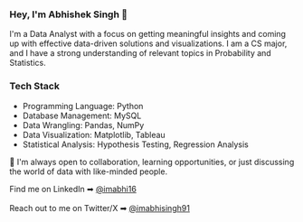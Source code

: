### Hey, I'm Abhishek Singh 👋

I'm a Data Analyst with a focus on getting meaningful insights and coming up with effective data-driven solutions and visualizations. I am a CS major, and I have a strong understanding of relevant topics in Probability and Statistics.

### Tech Stack
- Programming Language: Python
- Database Management: MySQL
- Data Wrangling: Pandas, NumPy
- Data Visualization: Matplotlib, Tableau
- Statistical Analysis: Hypothesis Testing, Regression Analysis

🤝 I'm always open to collaboration, learning opportunities, or just discussing the world of data with like-minded people.

Find me on LinkedIn ➡ [@imabhi16](https://www.linkedin.com/in/imabhi16/) <br><br>
Reach out to me on Twitter/X ➡ [@imabhisingh91](https://twitter.com/imabhisingh91)

